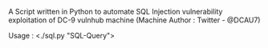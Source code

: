 A Script written in Python to automate SQL Injection vulnerability exploitation of DC-9 vulnhub machine (Machine Author : Twitter - @DCAU7)

Usage : <./sql.py "SQL-Query">
